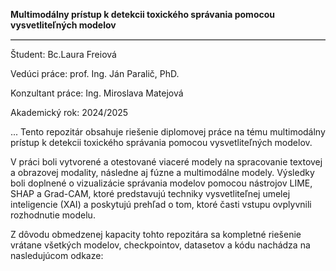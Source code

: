 **Multimodálny prístup k detekcii toxického správania pomocou vysvetliteľných modelov**
 
<hr style="border: none; border-top: 0.5px solid #ccc;">
 
Študent: Bc.Laura Freiová
 
Vedúci práce: prof. Ing. Ján Paralič, PhD.
 
Konzultant práce: Ing. Miroslava Matejová
 
Akademický rok: 2024/2025
 
...
Tento repozitár obsahuje riešenie diplomovej práce na tému multimodálny prístup k detekcii toxického správania pomocou vysvetliteľných modelov.

V práci boli vytvorené a otestované viaceré modely na spracovanie textovej a obrazovej modality, následne aj fúzne a multimodálne modely. Výsledky boli doplnené o vizualizácie správania modelov pomocou nástrojov LIME, SHAP a Grad-CAM, ktoré predstavujú techniky vysvetliteľnej umelej inteligencie (XAI) a poskytujú prehľad o tom, ktoré časti vstupu ovplyvnili rozhodnutie modelu.

Z dôvodu obmedzenej kapacity tohto repozitára sa kompletné riešenie vrátane všetkých modelov, checkpointov, datasetov a kódu nachádza na nasledujúcom odkaze:
 
